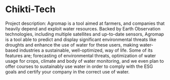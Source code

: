# Chikti-Tech

Project description:
Agromap is a tool aimed at farmers, and companies that heavily depend and exploit water resources. 
Backed by Earth Observation technologies, including multiple satellites and up-to-date sensors, Agromap is a tool able to 
predict and display significant environmental threats like droughts and enhance the use of water for these users, making water-based 
industries a sustainable, well-optimized, way of life. Some of its features are; forecasting of environmental threats, optimization 
of water usage for crops, climate and body of water monitoring, and we even plan to offer courses to sustainably use water in order 
to comply with the ESG goals and certify your company in the correct use of water.


